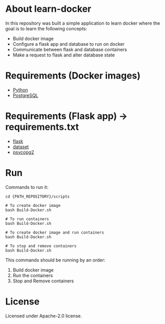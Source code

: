 # About learn-docker

In this repository was built a simple application to learn docker where the goal is to learn the following concepts:

- Build docker image
- Configure a flask app and database to run on docker
- Communicate between flask and database containers
- Make a request to flask and alter database state


# Requirements (Docker images)

- [Python](https://hub.docker.com/_/python)
- [PostgreSQL](https://hub.docker.com/_/postgres)


# Requirements (Flask app) -> requirements.txt

- [flask](https://pypi.org/project/Flask)
- [dataset](https://pypi.org/project/dataset)
- [psycopg2](https://pypi.org/project/psycopg2)


# Run

Commands to run it:

```
cd {PATH_REPOSITORY}/scripts

# To create docker image
bash Build-Docker.sh

# To run containers
bash Build-Docker.sh

# To create docker image and run containers
bash Build-Docker.sh

# To stop and remove containers
bash Build-Docker.sh
```

This commands should be running by an order:
1. Build docker image
2. Run the containers
3. Stop and Remove containers


# License

Licensed under Apache-2.0 license.
